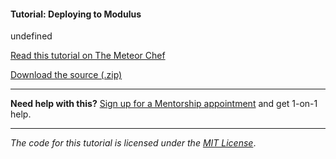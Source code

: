 #### Tutorial: Deploying to Modulus

undefined

[Read this tutorial on The Meteor Chef](https://themeteorchef.com/tutorials/deploying-to-modulus)  

[Download the source (.zip)](https://github.com/themeteorchef/deploying-to-modulus/archive/master.zip)

---

**Need help with this?** [Sign up for a Mentorship appointment](https://themeteorchef.com/mentorship?readme=deploying-to-modulus) and get 1-on-1 help.

---

_The code for this tutorial is licensed under the [MIT License](http://opensource.org/licenses/MIT)_.
